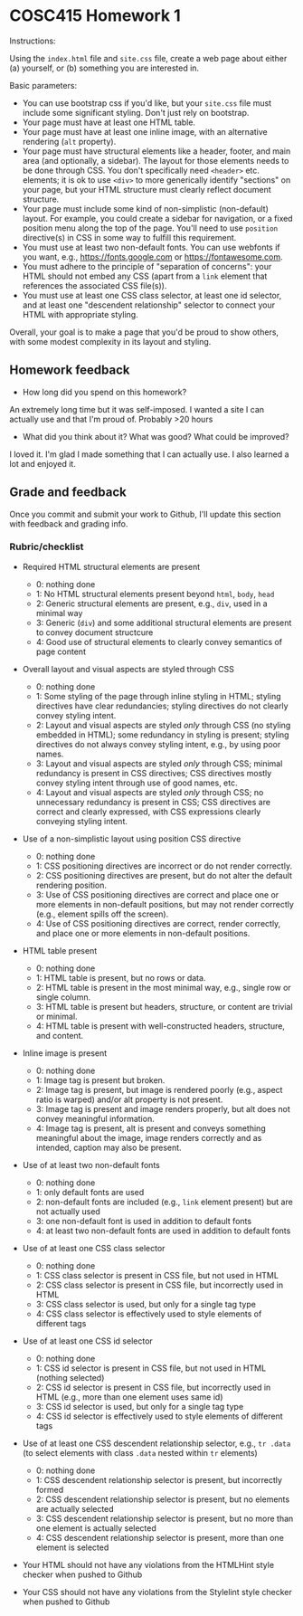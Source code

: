# COSC415 Homework 1

Instructions:

Using the `index.html` file and `site.css` file, create a web page about either (a) yourself, or (b) something you are interested in.  

Basic parameters:

 * You can use bootstrap css if you'd like, but your `site.css` file must include some significant styling.  Don't just rely on bootstrap.
 * Your page must have at least one HTML table.
 * Your page must have at least one inline image, with an alternative rendering  (`alt` property).
 * Your page must have structural elements like a header, footer, and main area (and optionally, a sidebar).  The layout for those elements needs to be done through CSS.  You don't specifically need `<header>` etc. elements; it is ok to use `<div>` to more generically identify "sections" on your page, but your HTML structure must clearly reflect document structure.
 * Your page must include some kind of non-simplistic (non-default) layout.  For example, you could create a sidebar for navigation, or a fixed position menu along the top of the page.  You'll need to use `position` directive(s) in CSS in some way to fulfill this requirement.
 * You must use at least two non-default fonts.  You can use webfonts if you want, e.g., https://fonts.google.com or https://fontawesome.com.
 * You must adhere to the principle of "separation of concerns": your HTML should not embed any CSS (apart from a `link` element that references the associated CSS file(s)).
 * You must use at least one CSS class selector, at least one id selector, and at least one "descendent relationship" selector to connect your HTML with appropriate styling.

Overall, your goal is to make a page that you'd be proud to show others, with some modest complexity in its layout and styling.


## Homework feedback

 * How long did you spend on this homework?

An extremely long time but it was self-imposed. I wanted a site I can actually use and that I'm proud of. Probably >20 hours

 * What did you think about it?  What was good?  What could be improved?

 I loved it. I'm glad I made something that I can actually use. I also learned a lot and enjoyed it.

## Grade and feedback

Once you commit and submit your work to Github, I'll update this section with feedback and grading info.

### Rubric/checklist

 - Required HTML structural elements are present
   - 0: nothing done
   - 1: No HTML structural elements present beyond `html`, `body`, `head`
   - 2: Generic structural elements are present, e.g., `div`, used in a minimal way
   - 3: Generic (`div`) and some additional structural elements are present to convey document structcure
   - 4: Good use of structural elements to clearly convey semantics of page content

 - Overall layout and visual aspects are styled through CSS 
   - 0: nothing done
   - 1: Some styling of the page through inline styling in HTML; styling directives have clear redundancies; styling directives do not clearly convey styling intent.
   - 2: Layout and visual aspects are styled *only* through CSS (no styling embedded in HTML); some redundancy in styling is present; styling directives do not always convey styling intent, e.g., by using poor names.
   - 3: Layout and visual aspects are styled *only* through CSS; minimal redundancy is present in CSS directives; CSS directives mostly convey styling intent through use of good names, etc.
   - 4: Layout and visual aspects are styled *only* through CSS; no unnecessary redundancy is present in CSS; CSS directives are correct and clearly expressed, with CSS expressions clearly conveying styling intent.

 - Use of a non-simplistic layout using position CSS directive
   - 0: nothing done
   - 1: CSS positioning directives are incorrect or do not render correctly.
   - 2: CSS positioning directives are present, but do not alter the default rendering position.
   - 3: Use of CSS positioning directives are correct and place one or more elements in non-default positions, but may not render correctly (e.g., element spills off the screen).
   - 4: Use of CSS positioning directives are correct, render correctly, and place one or more elements in non-default positions.

 - HTML table present
   - 0: nothing done
   - 1: HTML table is present, but no rows or data.
   - 2: HTML table is present in the most minimal way, e.g., single row or single column.
   - 3: HTML table is present but headers, structure, or content are trivial or minimal.
   - 4: HTML table is present with well-constructed headers, structure, and content.

 - Inline image is present
   - 0: nothing done
   - 1: Image tag is present but broken.
   - 2: Image tag is present, but image is rendered poorly (e.g., aspect ratio is warped) and/or alt property is not present.
   - 3: Image tag is present and image renders properly, but alt does not convey meaningful information.
   - 4: Image tag is present, alt is present and conveys something meaningful about the image, image renders correctly and as intended, caption may also be present.

 - Use of at least two non-default fonts
   - 0: nothing done
   - 1: only default fonts are used
   - 2: non-default fonts are included (e.g., `link` element present) but are not actually used
   - 3: one non-default font is used in addition to default fonts
   - 4: at least two non-default fonts are used in addition to default fonts

 - Use of at least one CSS class selector
   - 0: nothing done
   - 1: CSS class selector is present in CSS file, but not used in HTML
   - 2: CSS class selector is present in CSS file, but incorrectly used in HTML
   - 3: CSS class selector is used, but only for a single tag type
   - 4: CSS class selector is effectively used to style elements of different tags

 - Use of at least one CSS id selector
   - 0: nothing done
   - 1: CSS id selector is present in CSS file, but not used in HTML (nothing selected)
   - 2: CSS id selector is present in CSS file, but incorrectly used in HTML (e.g., more than one element uses same id)
   - 3: CSS id selector is used, but only for a single tag type
   - 4: CSS id selector is effectively used to style elements of different tags

 - Use of at least one CSS descendent relationship selector, e.g., `tr .data` (to select elements with class `.data` nested within `tr` elements)
   - 0: nothing done
   - 1: CSS descendent relationship selector is present, but incorrectly formed
   - 2: CSS descendent relationship selector is present, but no elements are actually selected
   - 3: CSS descendent relationship selector is present, but no more than one element is actually selected
   - 4: CSS descendent relationship selector is present, more than one element is selected

 - Your HTML should not have any violations from the HTMLHint style checker when pushed to Github

 - Your CSS should not have any violations from the Stylelint style checker when pushed to Github
